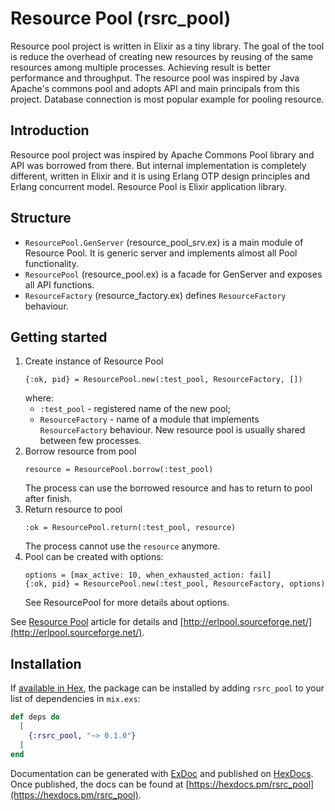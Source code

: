 # Resource Pool (rsrc_pool)
Resource pool project is written in Elixir as a tiny library. The goal of the tool is reduce the overhead of creating new resources by reusing of the same resources among multiple processes. Achieving result is better performance and throughput. The resource pool was inspired by Java Apache's commons pool and adopts API and main principals from this project. Database connection is most popular example for pooling resource.

## Introduction
Resource pool project was inspired by Apache Commons Pool library and API was borrowed from there. But internal 
implementation is completely different, written in Elixir and it is using Erlang OTP design principles and Erlang concurrent model. Resource Pool is Elixir application library.   

## Structure
  - `ResourcePool.GenServer` (resource_pool_srv.ex) is a main module of Resource Pool. It is generic server and implements 
    almost all Pool functionality.
  - `ResourcePool` (resource_pool.ex) is a facade for GenServer and exposes all API functions.
  - `ResourceFactory` (resource_factory.ex) defines `ResourceFactory` behaviour.

## Getting started
  1. Create instance of Resource Pool
     ```
     {:ok, pid} = ResourcePool.new(:test_pool, ResourceFactory, [])
     ```
     where: 
       - `:test_pool` - registered name of the new pool;
       - `ResourceFactory` - name of a module that implements `ResourceFactory` behaviour.
     New resource pool is usually shared between few processes.  
  2. Borrow resource from pool
     ```
     resource = ResourcePool.borrow(:test_pool)
     ```
     The process can use the borrowed resource and has to return to pool after finish. 
  3. Return resource to pool
     ```
     :ok = ResourcePool.return(:test_pool, resource)
     ```
     The process cannot use the `resource` anymore.
  4. Pool can be created with options:
     ```
     options = [max_active: 10, when_exhausted_action: fail]
     {:ok, pid} = ResourcePool.new(:test_pool, ResourceFactory, options)
     ``` 
     See ResourcePool for more details about options.

See [Resource Pool](README_1.md) article for details and [http://erlpool.sourceforge.net/](http://erlpool.sourceforge.net/).

## Installation

If [available in Hex](https://hex.pm/docs/publish), the package can be installed
by adding `rsrc_pool` to your list of dependencies in `mix.exs`:

```elixir
def deps do
  [
    {:rsrc_pool, "~> 0.1.0"}
  ]
end
```

Documentation can be generated with [ExDoc](https://github.com/elixir-lang/ex_doc)
and published on [HexDocs](https://hexdocs.pm). Once published, the docs can
be found at [https://hexdocs.pm/rsrc_pool](https://hexdocs.pm/rsrc_pool).


